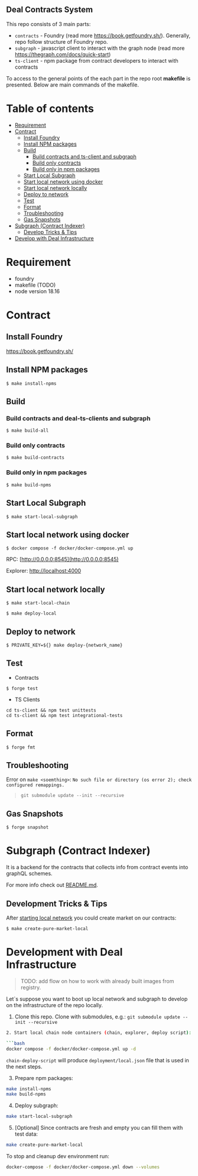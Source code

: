 ## Deal Contracts System

This repo consists of 3 main parts:

- `contracts` - Foundry (read more https://book.getfoundry.sh/). Generally, repo
  follow structure of Foundry repo.
- `subgraph` - javascript client to interact with the graph node (read more
  https://thegraph.com/docs/quick-start)
- `ts-client` - npm package from contract developers to interact with contracts

To access to the general points of the each part in the repo root **makefile**
is presented. Below are main commands of the makefile.

# Table of contents

- [Requirement](#requirement)
- [Contract](#contract)
  - [Install Foundry](#install-foundry)
  - [Install NPM packages](#install-npm-packages)
  - [Build](#build)
    - [Build contracts and ts-client and subgraph](#build-contracts-and-ts-client-and-subgraph)
    - [Build only contracts](#build-only-contracts)
    - [Build only in npm packages](#build-only-in-npm-packages)
  - [Start Local Subgraph](#start-local-subgraph)
  - [Start local network using docker](#start-local-network-using-docker)
  - [Start local network locally](#start-local-network-locally)
  - [Deploy to network](#deploy-to-network)
  - [Test](#test)
  - [Format](#format)
  - [Troubleshooting](#troubleshooting)
  - [Gas Snapshots](#gas-snapshots)
- [Subgraph (Contract Indexer)](#subgraph-contract-indexer)
  - [Develop Tricks &amp; Tips](#develop-tricks--tips)
- [Develop with Deal Infrastructure](#develop-with-deal-infrastructure)

# Requirement

- foundry
- makefile (TODO)
- node version 18.16

# Contract

## Install Foundry

https://book.getfoundry.sh/

## Install NPM packages

```shell
$ make install-npms
```

## Build

### Build contracts and deal-ts-clients and subgraph

```shell
$ make build-all
```

### Build only contracts

```shell
$ make build-contracts
```

### Build only in npm packages

```shell
$ make build-npms
```

## Start Local Subgraph

```shell
$ make start-local-subgraph
```

## Start local network using docker

```shell
$ docker compose -f docker/docker-compose.yml up
```

RPC: [http://0.0.0.0:8545](http://0.0.0.0:8545)

Explorer: [http://localhost:4000](http://localhost:4000)

## Start local network locally

```shell
$ make start-local-chain
```

```shell
$ make deploy-local
```

## Deploy to network

```shell
$ PRIVATE_KEY=${} make deploy-{network_name}
```

## Test

- Contracts
```shell
$ forge test
```

- TS Clients
```shell
cd ts-client && npm test unittests
cd ts-client && npm test integrational-tests
```


## Format

```shell
$ forge fmt
```

## Troubleshooting

Error on `make <soemthing>`:
`No such file or directory (os error 2); check configured remappings.`

> `git submodule update --init --recursive`

## Gas Snapshots

```shell
$ forge snapshot
```

# Subgraph (Contract Indexer)

It is a backend for the contracts that collects info from contract events into
graphQL schemes.

For more info check out [README.md](subgraph/README.md).

## Development Tricks & Tips

After [starting local network](#start-local-network-locally) you could create
market on our contracts:

```shell
$ make create-pure-market-local
```

# Development with Deal Infrastructure

> TODO: add flow on how to work with already built images from registry.

Let`s suppose you want to boot up local network and subgraph to develop on the
infrastructure of the repo locally.

1. Clone this repo. Clone with submodules, e.g.: `git submodule update --init --recursive`

```bash
2. Start local chain node containers (chain, explorer, deploy script):

```bash
docker compose -f docker/docker-compose.yml up -d
```

`chain-deploy-script` will produce `deployment/local.json` file that is used in
the next steps.

3. Prepare npm packages:

```bash
make install-npms
make build-npms
```

4. Deploy subgraph:

```bash
make start-local-subgraph
```

5. [Optional] Since contracts are fresh and empty you can fill them with test
   data:

```bash
make create-pure-market-local
```

To stop and cleanup dev environment run:

```bash
docker-compose -f docker/docker-compose.yml down --volumes
```
